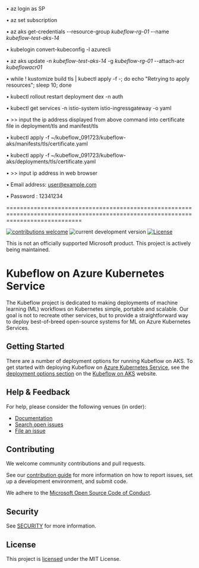 •	az login as SP

•	az set subscription

•	az aks get-credentials --resource-group _kubeflow-rg-01_ --name _kubeflow-test-aks-14_

•	kubelogin convert-kubeconfig -l azurecli

•	az aks update -n _kubeflow-test-aks-14_ -g _kubeflow-rg-01_ --attach-acr _kubeflowacr01_

•	while ! kustomize build tls | kubectl apply -f -; do echo "Retrying to apply resources"; sleep 10; done

•	kubectl rollout restart deployment dex -n auth

•	kubectl get services -n istio-system istio-ingressgateway -o yaml

•	>> input the ip address displayed from above command into certificate file in deployment/tls and manifest/tls

•	kubectl apply -f ~/kubeflow_091723/kubeflow-aks/manifests/tls/certificate.yaml

•	kubectl apply -f ~/kubeflow_091723/kubeflow-aks/deployments/tls/certificate.yaml

•	>> input ip address in web browser

•	Email address: user@example.com

•	Password : 12341234

==================================================================================================================================

[![contributions welcome](https://img.shields.io/badge/contributions-welcome-brightgreen.svg?style=flat)](./CONTRIBUTING.md)
![current development version](https://img.shields.io/badge/Kubeflow-v1.6.1-green)
[![License](https://img.shields.io/github/license/azure/kubeflow-aks)](./LICENSE)

This is not an officially supported Microsoft product. This project is actively being maintained.

# Kubeflow on Azure Kubernetes Service

The Kubeflow project is dedicated to making deployments of machine learning (ML) workflows on Kubernetes simple, portable and scalable. Our goal is not to recreate other services, but to provide a straightforward way to deploy best-of-breed open-source systems for ML on Azure Kubernetes Services.

## Getting Started

There are a number of deployment options for running Kubeflow on AKS. To get started with deploying Kubeflow on [Azure Kubernetes Service](https://learn.microsoft.com/en-us/azure/aks/intro-kubernetes), see the [deployment options section](https://azure.github.io/kubeflow-aks/main/docs/deployment-options/) on the [Kubeflow on AKS](https://azure.github.io/kubeflow-aks/main) website.

## Help & Feedback

For help, please consider the following venues (in order):

* [Documentation](https://azure.github.io/kubeflow-aks/main/docs)
* [Search open issues](https://github.com/Azure/kubeflow-aks/issues)
* [File an issue](https://github.com/Azure/kubeflow-aks/issues/new)

## Contributing

We welcome community contributions and pull requests.

See our [contribution guide](./CONTRIBUTING.md) for more information on how to
report issues, set up a development environment, and submit code.

We adhere to the [Microsoft Open Source Code of Conduct](https://opensource.microsoft.com/codeofconduct/).

## Security

See [SECURITY](./SECURITY.md) for more information.

## License

This project is [licensed](./LICENSE) under the  MIT License.

